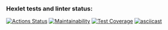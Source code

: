### Hexlet tests and linter status:
[![Actions Status](https://github.com/IvanMogilevskiy/frontend-project-lvl2/workflows/hexlet-check/badge.svg)](https://github.com/IvanMogilevskiy/frontend-project-lvl2/actions)
[![Maintainability](https://api.codeclimate.com/v1/badges/cf63e7ade464522d83cf/maintainability)](https://codeclimate.com/github/IvanMogilevskiy/frontend-project-lvl2/maintainability)
[![Test Coverage](https://api.codeclimate.com/v1/badges/cf63e7ade464522d83cf/test_coverage)](https://codeclimate.com/github/IvanMogilevskiy/frontend-project-lvl2/test_coverage)
[![asciicast](https://asciinema.org/a/kQVxbknBZnup8PzXuiZ1r8aMr.svg)](https://asciinema.org/a/kQVxbknBZnup8PzXuiZ1r8aMr)